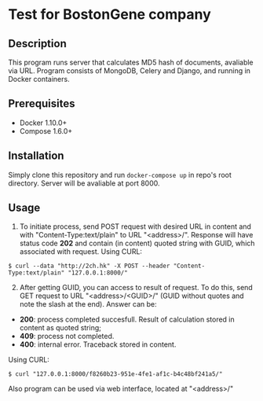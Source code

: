 # Test for BostonGene company

## Description
This program runs server that calculates MD5 hash of documents, avaliable via URL. Program consists of MongoDB, Celery and Django, and running in Docker containers.

## Prerequisites
 - Docker 1.10.0+
 - Compose 1.6.0+

## Installation
Simply clone this repository and run `docker-compose up` in repo's root directory. Server will be avaliable at port 8000.

## Usage
1. To initiate process, send POST request with desired URL in content and with "Content-Type:text/plain" to URL "\<address\>/". Response will have status code **202** and contain (in content) quoted string with GUID, which associated with request. Using CURL:

`$ curl --data "http://2ch.hk" -X POST --header "Content-Type:text/plain" "127.0.0.1:8000/"`

2. After getting GUID, you can access to result of request. To do this, send GET request to URL "\<address\>/\<GUID\>/" (GUID without quotes and note the slash at the end). Answer can be:
- **200**: process completed succesfull. Result of calculation stored in content as quoted string;
- **409**: process not completed.
- **400**: internal error. Traceback stored in content.

 Using CURL:

`$ curl "127.0.0.1:8000/f8260b23-951e-4fe1-af1c-b4c48bf241a5/"`

Also program can be used via web interface, located at "\<address\>/"
